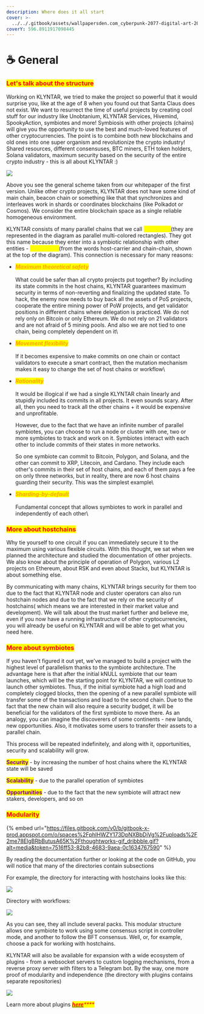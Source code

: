 ```yaml
---
description: Where does it all start
cover: >-
  ../../.gitbook/assets/wallpapersden.com_cyberpunk-2077-digital-art-2020_3840x2160.jpg
coverY: 596.8911917098445
---
```


# ☕ General

### <mark style="color:red;">**Let's talk about the structure**</mark>

Working on KLYNTAR, we tried to make the project so powerful that it would surprise you, like at the age of 8 when you found out that Santa Claus does not exist. We want to resurrect the time of useful projects by creating cool stuff for our industry like Unobtanium, KLYNTAR Services, Hivemind, SpookyAction, symbiotes and more! Symbiosis with other projects (chains) will give you the opportunity to use the best and much-loved features of other cryptocurrencies. The point is to combine both new blockchains and old ones into one super organism and revolutionize the crypto industry! Shared resources, different consensuses, BTC miners, ETH token holders, Solana validators, maximum security based on the security of the entire crypto industry - this is all about KLYNTAR :)

![](<../../.gitbook/assets/image (1).png>)

Above you see the general scheme taken from our whitepaper of the first version. Unlike other crypto projects, KLYNTAR does not have some kind of main chain, beacon chain or something like that that synchronizes and interleaves work in shards or coordinates blockchains (like Polkadot or Cosmos). We consider the entire blockchain space as a single reliable homogeneous environment.

KLYNTAR consists of many parallel chains that we call _<mark style="color:yellow;">**symbiotes**</mark>_(they are represented in the diagram as parallel multi-colored rectangles). They got this name because they enter into a symbiotic relationship with other entities - _<mark style="color:yellow;">**hostchains**</mark>_(from the words host-carrier and chain-chain, shown at the top of the diagram). This connection is necessary for many reasons:

* _<mark style="color:orange;">**Maximum theoretical safety**</mark>_\
  \
  What could be safer than all crypto projects put together? By including its state commits in the host chains, KLYNTAR guarantees maximum security in terms of non-reverting and finalizing the updated state. To hack, the enemy now needs to buy back all the assets of PoS projects, cooperate the entire mining power of PoW projects, and get validator positions in different chains where delegation is practiced. We do not rely only on Bitcoin or only Ethereum. We do not rely on 21 validators and are not afraid of 5 mining pools. And also we are not tied to one chain, being completely dependent on it\

* _<mark style="color:orange;">**Movement flexibility**</mark>_\
  \
  If it becomes expensive to make commits on one chain or contact validators to execute a smart contract, then the mutation mechanism makes it easy to change the set of host chains or workflow\

*   _<mark style="color:orange;">**Rationality**</mark>_\
    \
    It would be illogical if we had a single KLYNTAR chain linearly and stupidly included its commits in all projects. It even sounds scary. After all, then you need to track all the other chains + it would be expensive and unprofitable.

    However, due to the fact that we have an infinite number of parallel symbiotes, you can choose to run a node or cluster with one, two or more symbiotes to track and work on it. Symbiotes interact with each other to include commits of their states in more networks.

    So one symbiote can commit to Bitcoin, Polygon, and Solana, and the other can commit to XRP, Litecoin, and Cardano. They include each other's commits in their set of host chains, and each of them pays a fee on only three networks, but in reality, there are now 6 host chains guarding their security. This was the simplest example\

* _<mark style="color:orange;">**Sharding-by-default**</mark>_\
  \
  Fundamental concept that allows symbiotes to work in parallel and independently of each other\


### <mark style="color:red;">**More about hostchains**</mark>

Why tie yourself to one circuit if you can immediately secure it to the maximum using various flexible circuits. With this thought, we sat when we planned the architecture and studied the documentation of other projects. We also know about the principle of operation of Polygon, various L2 projects on Ethereum, about RSK and even about Stacks, but KLYNTAR is about something else.&#x20;

By communicating with many chains, KLYNTAR brings security for them too due to the fact that KLYNTAR node and cluster operators can also run hostchain nodes and due to the fact that we rely on the security of hostchains( which means we are interested in their market value and development). We will talk about the trust market further and believe me, even if you now have a running infrastructure of other cryptocurrencies, you will already be useful on KLYNTAR and will be able to get what you need here.

### <mark style="color:red;">**More about symbiotes**</mark>

If you haven't figured it out yet, we've managed to build a project with the highest level of parallelism thanks to the symbiote architecture. The advantage here is that after the initial kNULL symbiote that our team launches, which will be the starting point for KLYNTAR, we will continue to launch other symbiotes. Thus, if the initial symbiote had a high load and completely clogged blocks, then the opening of a new parallel symbiote will transfer some of the transactions and load to the second chain. Due to the fact that the new chain will also require a security budget, it will be beneficial for the validators of the first symbiote to move there. As an analogy, you can imagine the discoverers of some continents - new lands, new opportunities. Also, it motivates some users to transfer their assets to a parallel chain.

This process will be repeated indefinitely, and along with it, opportunities, security and scalability will grow.

<mark style="color:purple;">**Security**</mark> - by increasing the number of host chains where the KLYNTAR state will be saved&#x20;

<mark style="color:purple;">**Scalability**</mark> - due to the parallel operation of symbiotes

<mark style="color:purple;">**Opportunities**</mark> - due to the fact that the new symbiote will attract new stakers, developers, and so on

### <mark style="color:red;">Modularity</mark>

{% embed url="https://files.gitbook.com/v0/b/gitbook-x-prod.appspot.com/o/spaces%2FphIHWZY173DpNXBbDjVg%2Fuploads%2F2me78ElgBRbButusA65K%2Fthoughtworks-gif_dribbble.gif?alt=media&token=7516ff53-82b8-4683-9aea-0c1634767590" %}

By reading the documentation further or looking at the code on GitHub, you will notice that many of the directories contain subsections

For example, the directory for interacting with hostchains looks like this:

![](<../../.gitbook/assets/image (5) (1) (1) (1).png>)

Directory with workflows:

![](../../.gitbook/assets/image.png)

As you can see, they all include several packs. This modular structure allows one symbiote to work using some consensus script in controller mode, and another to follow the BFT consensus. Well, or, for example, choose a pack for working with hostchains.

KLYNTAR will also be available for expansion with a wide ecosystem of plugins - from a websocket servers to custom logging mechanisms, from a reverse proxy server with filters to a Telegram bot. By the way, one more proof of modularity and independence (the directory with plugins contains separate repositories)

![](<../../.gitbook/assets/image (6) (1) (1).png>)

Learn more about plugins [_<mark style="color:red;">**here**</mark>_](../plugins.md)_<mark style="color:red;">****</mark>_
